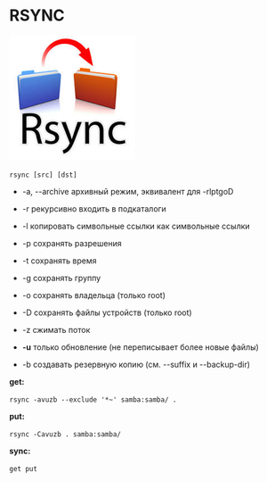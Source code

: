 # RSYNC

![Rsync](../../img/rsync.jpg)

``` rsync [src] [dst] ```

   * -a, --archive архивный режим, эквивалент для -rlptgoD
   * -r рекурсивно входить в подкаталоги
   * -l копировать символьные ссылки как символьные ссылки
   * -p сохранять разрешения
   * -t сохранять время
   * -g сохранять группу
   * -o сохранять владельца (только root)
   * -D сохранять файлы устройств (только root)

   * -z сжимать поток
   * **-u** только обновление (не переписывает более новые файлы)
   * -b создавать резервную копию (см. --suffix и --backup-dir)


**get:**

``` rsync -avuzb --exclude '*~' samba:samba/ . ```

**put:**

``` rsync -Cavuzb . samba:samba/ ```

**sync:** 

``` get put ```
